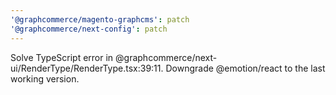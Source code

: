 ```yaml
---
'@graphcommerce/magento-graphcms': patch
'@graphcommerce/next-config': patch
---
```


Solve TypeScript error in @graphcommerce/next-ui/RenderType/RenderType.tsx:39:11. Downgrade @emotion/react to the last working version.
